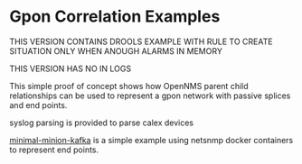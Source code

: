 # Gpon Correlation Examples


THIS VERSION CONTAINS DROOLS EXAMPLE WITH RULE TO CREATE SITUATION ONLY WHEN ANOUGH ALARMS IN MEMORY


THIS VERSION HAS NO <PRI> IN LOGS

This simple proof of concept shows how OpenNMS parent child relationships can be used to represent a gpon network with passive splices and end points.

syslog parsing is provided to parse calex devices

[minimal-minion-kafka](../opennms-gpon-correlation-2/minimal-minion-kafka-simple) is a simple example using netsnmp docker containers to represent end points. 
